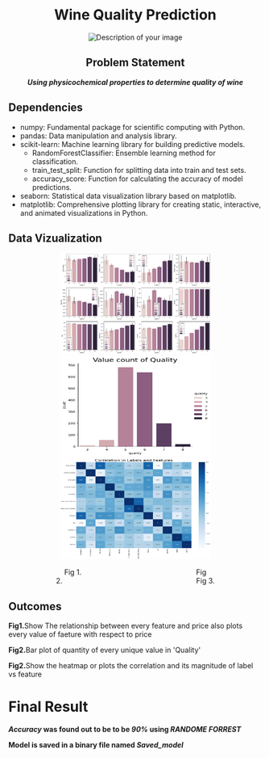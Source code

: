 <h1 align="center">Wine Quality Prediction</h1>


<p align="center">
  <img src="https://images.unsplash.com/photo-1589972103237-4bafe369ec3b?q=80&w=1770&auto=format&fit=crop&ixlib=rb-4.0.3&ixid=M3wxMjA3fDB8MHxwaG90by1wYWdlfHx8fGVufDB8fHx8fA%3D%3D" alt="Description of your image" width="500" height="300">
</p>

<h2 align="center">Problem Statement</h2>
<p align="center">
  <b><i>Using physicochemical properties to determine quality of wine</i></b>
</p>



## Dependencies

- numpy: Fundamental package for scientific computing with Python.
- pandas: Data manipulation and analysis library.
- scikit-learn: Machine learning library for building predictive models.
  - RandomForestClassifier: Ensemble learning method for classification.
  - train_test_split: Function for splitting data into train and test sets.
  - accuracy_score: Function for calculating the accuracy of model predictions.
- seaborn: Statistical data visualization library based on matplotlib.
- matplotlib: Comprehensive plotting library for creating static, interactive, and animated visualizations in Python.

## Data Vizualization
<p align="center">
  <img src="images/quality_correlation.png" alt="Figure 1" width="300" height="200">
  <img src="images/quality_count.png" alt="Figure 2" width="300" height="200">
  <img src="images/quality_heatmap.png" alt="Figure 3" width="300" height="200">
</p>

<p align="center">
  Fig 1. &emsp;&emsp;&emsp;&emsp;&emsp;&emsp;&emsp;&emsp;&emsp;&emsp;&emsp;&emsp;&emsp;&emsp;&emsp;&emsp;Fig 2.&emsp;&emsp;&emsp;&emsp;&emsp;&emsp;&emsp;&emsp;&emsp;&emsp;&emsp;&emsp;&emsp;&emsp;&emsp;&emsp;&emsp;&emsp;&emsp;Fig 3.
</p>

## Outcomes
<p>
  <b>Fig1.</b>Show The relationship between every feature and price also plots every value of faeture with respect to price
<p>
<p>
  <b>Fig2.</b>Bar plot of quantity of every unique value in 'Quality'  
<p>
<p>
  <b>Fig2.</b>Show the heatmap or plots the correlation and its magnitude of label vs feature
<p>

# Final Result
<p><b><i>Accuracy<b></b></i> was found out to be to be <b><i>90%</i></b> using <b><i>RANDOME FORREST</i></b>
<P>Model is saved in a binary file named <b><i>Saved_model</i></b>







